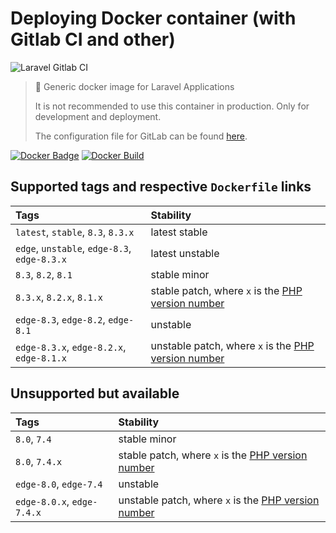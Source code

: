 # Deploying Docker container (with Gitlab CI and other)

<img src="https://preview.dragon-code.pro/andrey-helldar/deploy-container.svg?brand=gitlab&mode=dark" alt="Laravel Gitlab CI"/>

> 🐳 Generic docker image for Laravel Applications
>
> It is not recommended to use this container in production. Only for development and deployment.
>
> The configuration file for GitLab can be found [here](.gitlab-ci.yml).

[![Docker Badge](https://img.shields.io/docker/pulls/helldar/laravel-gitlab-ci)](https://hub.docker.com/r/helldar/laravel-gitlab-ci/)
[![Docker Build](https://github.com/andrey-helldar/laravel-gitlab-ci/actions/workflows/build.yml/badge.svg)](https://github.com/andrey-helldar/laravel-gitlab-ci/actions/workflows/build.yml)

## Supported tags and respective `Dockerfile` links

| Tags                                         | Stability                                                                            |
|:---------------------------------------------|:-------------------------------------------------------------------------------------|
| `latest`, `stable`, `8.3`, `8.3.x`           | latest stable                                                                        |
| `edge`, `unstable`, `edge-8.3`, `edge-8.3.x` | latest unstable                                                                      |
| `8.3`, `8.2`, `8.1`                          | stable minor                                                                         |
| `8.3.x`, `8.2.x`, `8.1.x`                    | stable patch, where `x` is the [PHP version number](https://www.php.net/downloads)   |
| `edge-8.3`, `edge-8.2`, `edge-8.1`           | unstable                                                                             |
| `edge-8.3.x`, `edge-8.2.x`, `edge-8.1.x`     | unstable patch, where `x` is the [PHP version number](https://www.php.net/downloads) |

## Unsupported but available

| Tags                       | Stability                                                                            |
|:---------------------------|:-------------------------------------------------------------------------------------|
| `8.0`, `7.4`               | stable minor                                                                         |
| `8.0`, `7.4.x`             | stable patch, where `x` is the [PHP version number](https://www.php.net/downloads)   |
| `edge-8.0`, `edge-7.4`     | unstable                                                                             |
| `edge-8.0.x`, `edge-7.4.x` | unstable patch, where `x` is the [PHP version number](https://www.php.net/downloads) |

